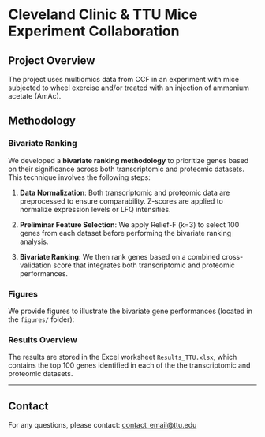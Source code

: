 # Cleveland Clinic & TTU Mice Experiment Collaboration

## Project Overview

The project uses multiomics data from CCF in an experiment with mice subjected to wheel exercise and/or treated with an injection of ammonium acetate (AmAc).

## Methodology

### Bivariate Ranking
We developed a **bivariate ranking methodology** to prioritize genes based on their significance across both transcriptomic and proteomic datasets. This technique involves the following steps:

1. **Data Normalization**: 
    Both transcriptomic and proteomic data are preprocessed to ensure comparability. Z-scores are applied to normalize expression levels or LFQ intensities.

2. **Preliminar Feature Selection**: 
    We apply Relief-F (k=3) to select 100 genes from each dataset before performing the bivariate ranking analysis.
   
3. **Bivariate Ranking**:
    We then rank genes based on a combined cross-validation score that integrates both transcriptomic and proteomic performances.

### Figures
We provide figures to illustrate the bivariate gene performances (located in the `figures/` folder):

### Results Overview
The results are stored in the Excel worksheet `Results_TTU.xlsx`, which contains the top 100 genes identified in each of the the transcriptomic and proteomic datasets.

---

## Contact

For any questions, please contact: [contact_email@ttu.edu](mailto:contact_email@ttu.edu)